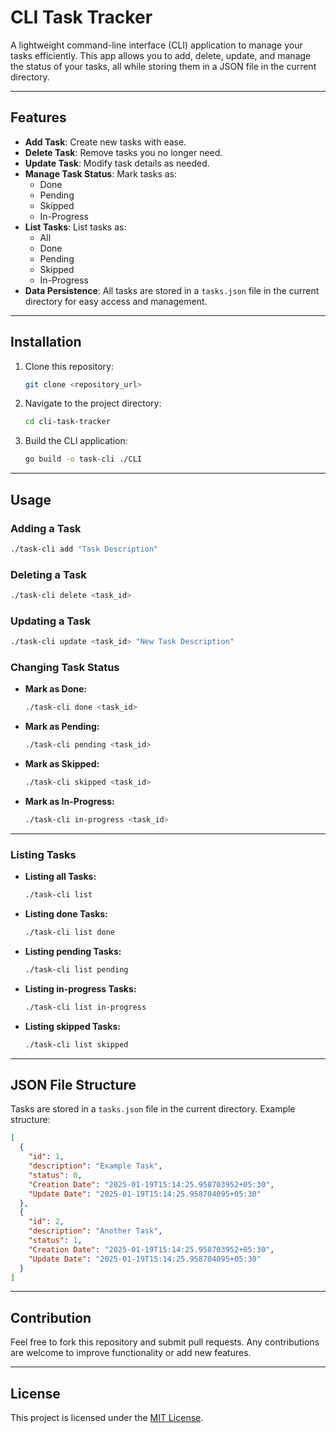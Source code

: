 # CLI Task Tracker

A lightweight command-line interface (CLI) application to manage your tasks efficiently. This app allows you to add, delete, update, and manage the status of your tasks, all while storing them in a JSON file in the current directory.

---

## Features

- **Add Task**: Create new tasks with ease.
- **Delete Task**: Remove tasks you no longer need.
- **Update Task**: Modify task details as needed.
- **Manage Task Status**: Mark tasks as:
  - Done
  - Pending
  - Skipped
  - In-Progress
- **List Tasks**: List tasks as:
  - All
  - Done
  - Pending
  - Skipped
  - In-Progress
- **Data Persistence**: All tasks are stored in a `tasks.json` file in the current directory for easy access and management.

---

## Installation

1. Clone this repository:
   ```bash
   git clone <repository_url>
   ```

2. Navigate to the project directory:
   ```bash
   cd cli-task-tracker
   ```

3. Build the CLI application:
   ```bash
   go build -o task-cli ./CLI
   ```

---

## Usage

### Adding a Task
```bash
./task-cli add "Task Description"
```

### Deleting a Task
```bash
./task-cli delete <task_id>
```

### Updating a Task
```bash
./task-cli update <task_id> "New Task Description"
```

### Changing Task Status
- **Mark as Done:**
  ```bash
  ./task-cli done <task_id>
  ```
- **Mark as Pending:**
  ```bash
  ./task-cli pending <task_id>
  ```
- **Mark as Skipped:**
  ```bash
  ./task-cli skipped <task_id>
  ```
- **Mark as In-Progress:**
  ```bash
  ./task-cli in-progress <task_id>
  ```

---

### Listing Tasks
- **Listing all Tasks:**
  ```bash
  ./task-cli list
  ```
- **Listing done Tasks:**
  ```bash
  ./task-cli list done
  ```
- **Listing pending Tasks:**
  ```bash
  ./task-cli list pending
  ```
- **Listing in-progress Tasks:**
  ```bash
  ./task-cli list in-progress
  ```
- **Listing skipped Tasks:**
  ```bash
  ./task-cli list skipped
  ```
 
---

## JSON File Structure

Tasks are stored in a `tasks.json` file in the current directory. Example structure:

```json
[
  {
    "id": 1,
    "description": "Example Task",
    "status": 0,
    "Creation Date": "2025-01-19T15:14:25.958703952+05:30",
    "Update Date": "2025-01-19T15:14:25.958704095+05:30"
  },
  {
    "id": 2,
    "description": "Another Task",
    "status": 1,
    "Creation Date": "2025-01-19T15:14:25.958703952+05:30",
    "Update Date": "2025-01-19T15:14:25.958704095+05:30"
  }
]
```

---

## Contribution

Feel free to fork this repository and submit pull requests.
Any contributions are welcome to improve functionality or add new features.

---

## License

This project is licensed under the [MIT License](LICENSE).
